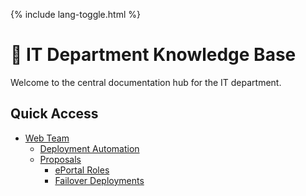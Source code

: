 <link rel="stylesheet" href="/it-docs/assets/css/custom.css">

{% include lang-toggle.html %}

# 🧠 IT Department Knowledge Base

Welcome to the central documentation hub for the IT department.

## Quick Access

- [Web Team](./web/)
  - [Deployment Automation](./web/deployment-automation/)
  - [Proposals](./web/proposals/)
    - [ePortal Roles](./web/proposals/ePortal-roles/)
    - [Failover Deployments](./web/proposals/failover-deployments/)
